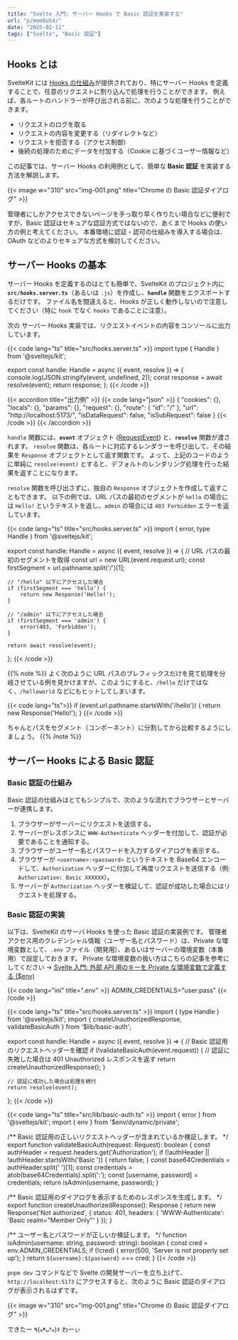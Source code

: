 ```yaml
---
title: "Svelte 入門: サーバー Hooks で Basic 認証を実装する"
url: "p/mem8u54/"
date: "2025-02-11"
tags: ["Svelte", "Basic 認証"]
---
```


Hooks とは
----

SvelteKit には [Hooks の仕組み](https://svelte.dev/docs/kit/hooks)が提供されており、特にサーバー Hooks を定義することで、任意のリクエストに割り込んで処理を行うことができます。
例えば、各ルートのハンドラーが呼び出される前に、次のような処理を行うことができます。

- リクエストのログを取る
- リクエストの内容を変更する（リダイレクトなど）
- リクエストを拒否する（アクセス制御）
- 後続の処理のためにデータを付加する（Cookie に基づくユーザー情報など）

この記事では、サーバー Hooks の利用例として、簡単な **Basic 認証** を実装する方法を解説します。

{{< image w="310" src="img-001.png" title="Chrome の Basic 認証ダイアログ" >}}

管理者にしかアクセスできないページを手っ取り早く作りたい場合などに便利ですが、Basic 認証はセキュアな認証方式ではないので、あくまで Hooks の使い方の例と考えてください。
本番環境に認証・認可の仕組みを導入する場合は、OAuth などのよりセキュアな方式を検討してください。


サーバー Hooks の基本
----

サーバー Hooks を定義するのはとても簡単で、SvelteKit のプロジェクト内に **`src/hooks.server.ts`**（あるいは `.js`）を作成し、**`handle`** 関数をエクスポートするだけです。
ファイル名を間違えると、Hooks が正しく動作しないので注意してください（特に `hook` でなく `hooks` であることに注意）。

次の サーバー Hooks 実装では、リクエストイベントの内容をコンソールに出力しています。

{{< code lang="ts" title="src/hooks.server.ts" >}}
import type { Handle } from '@sveltejs/kit';

export const handle: Handle = async ({ event, resolve }) => {
	console.log(JSON.stringify(event, undefined, 2));
	const response = await resolve(event);
	return response;
};
{{< /code >}}

{{< accordion title="出力例" >}}
{{< code lang="json" >}}
{
	"cookies": {},
	"locals": {},
	"params": {},
	"request": {},
	"route": {
		"id": "/"
	},
	"url": "http://localhost:5173/",
	"isDataRequest": false,
	"isSubRequest": false
}
{{< /code >}}
{{< /accordion >}}

`handle` 関数には、**`event`** オブジェクト ([RequestEvent](https://svelte.dev/docs/kit/@sveltejs-kit#RequestEvent)) と、**`resolve`** 関数が渡されます。
`resolve` 関数は、各ルートに対応するレンダラーを呼び出して、その結果を `Response` オブジェクトとして返す関数です。
よって、上記のコードのように単純に `resolve(event)` とすると、デフォルトのレンダリング処理を行った結果を返すことになります。

`resolve` 関数を呼び出さずに、独自の `Response` オブジェクトを作成して返すこともできます。
以下の例では、URL パスの最初のセグメントが `hello` の場合には `Hello!` というテキストを返し、`admin` の場合には `403 Forbidden` エラーを返しています。

{{< code lang="ts" title="src/hooks.server.ts" >}}
import { error, type Handle } from '@sveltejs/kit';

export const handle: Handle = async ({ event, resolve }) => {
	// URL パスの最初のセグメントを取得
	const url = new URL(event.request.url);
	const firstSegment = url.pathname.split('/')[1];

	// "/hello" 以下にアクセスした場合
	if (firstSegment === 'hello') {
		return new Response('Hello!');
	}

	// "/admin" 以下にアクセスした場合
	if (firstSegment === 'admin') {
		error(403, 'Forbidden');
	}

	return await resolve(event);
};
{{< /code >}}

{{% note %}}
よく次のように URL パスのプレフィックスだけを見て処理を分岐させている例を見かけますが、このようにすると、`/hello` だけではなく、`/helloworld` などにもヒットしてしまいます。

{{< code lang="ts">}}
if (event.url.pathname.startsWith('/hello')) {
	return new Response('Hello!');
}
{{< /code >}}

ちゃんとパスをセグメント（コンポーネント）に分割してから比較するようにしましょう。
{{% /note %}}


サーバー Hooks による Basic 認証
----

### Basic 認証の仕組み

Basic 認証の仕組みはとてもシンプルで、次のような流れでブラウザーとサーバーが連携します。

1. ブラウザーがサーバーにリクエストを送信する。
2. サーバーがレスポンスに `WWW-Authenticate` ヘッダーを付加して、認証が必要であることを通知する。
3. ブラウザーがユーザー名とパスワードを入力するダイアログを表示する。
4. ブラウザーが `<username>:<password>` というテキストを Base64 エンコードして、`Authorization` ヘッダーに付加して再度リクエストを送信する（例: `Authorization: Basic XXXXXX`）。
5. サーバーが `Authorization` ヘッダーを検証して、認証が成功した場合にはリクエストを処理する。

### Basic 認証の実装

以下は、SvelteKit のサーバ Hooks を使った Basic 認証の実装例です。
管理者アクセス用のクレデンシャル情報（ユーザー名とパスワード）は、Private な環境変数として、`.env` ファイル（開発用）、あるいはサーバーの環境変数（本番用）で設定しておきます。
Private な環境変数の扱い方はこちらの記事を参考にしてください → [Svelte 入門: 外部 API 用のキーを Private な環境変数で定義する ($env)](/p/nmdte68/)

{{< code lang="ini" title=".env" >}}
ADMIN_CREDENTIALS="user:pass"
{{< /code >}}

{{< code lang="ts" title="src/hooks.server.ts" >}}
import { type Handle } from '@sveltejs/kit';
import { createUnauthorizedResponse, validateBasicAuth } from '$lib/basic-auth';

export const handle: Handle = async ({ event, resolve }) => {
	// Basic 認証用のリクエストヘッダーを確認
	if (!validateBasicAuth(event.request)) {
		// 認証に失敗した場合は 401 Unauthorized レスポンスを返す
		return createUnauthorizedResponse();
	}

	// 認証に成功した場合は処理を続行
	return resolve(event);
};
{{< /code >}}

{{< code lang="ts" title="src/lib/basic-auth.ts" >}}
import { error } from '@sveltejs/kit';
import { env } from '$env/dynamic/private';

/** Basic 認証用の正しいリクエストヘッダーが含まれているか検証します。 */
export function validateBasicAuth(request: Request): boolean {
	const authHeader = request.headers.get('Authorization');
	if (!authHeader || !authHeader.startsWith('Basic ')) {
		return false;
	}
	const base64Credentials = authHeader.split(' ')[1];
	const credentials = atob(base64Credentials).split(':');
	const [username, password] = credentials;
	return isAdmin(username, password);
}

/** Basic 認証用のダイアログを表示するためのレスポンスを生成します。 */
export function createUnauthorizedResponse(): Response {
	return new Response('Not authorized', {
		status: 401,
		headers: { 'WWW-Authenticate': 'Basic realm="Member Only"' }
	});
}

/** ユーザー名とパスワードが正しいか検証します。 */
function isAdmin(username: string, password: string): boolean {
	const cred = env.ADMIN_CREDENTIALS;
	if (!cred) {
		error(500, 'Server is not properly set up');
	}
	return `${username}:${password}` === cred;
}
{{< /code >}}

`pnpm dev` コマンドなどで Svelte の開発サーバーを立ち上げて、`http://localhost:5173` にアクセスすると、次のように Basic 認証のダイアログが表示されるはずです。

{{< image w="310" src="img-001.png" title="Chrome の Basic 認証ダイアログ" >}}

できたー ٩(๑❛ᴗ❛๑)۶ わーぃ

